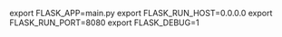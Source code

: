 export FLASK_APP=main.py
export FLASK_RUN_HOST=0.0.0.0
export FLASK_RUN_PORT=8080
export FLASK_DEBUG=1
 